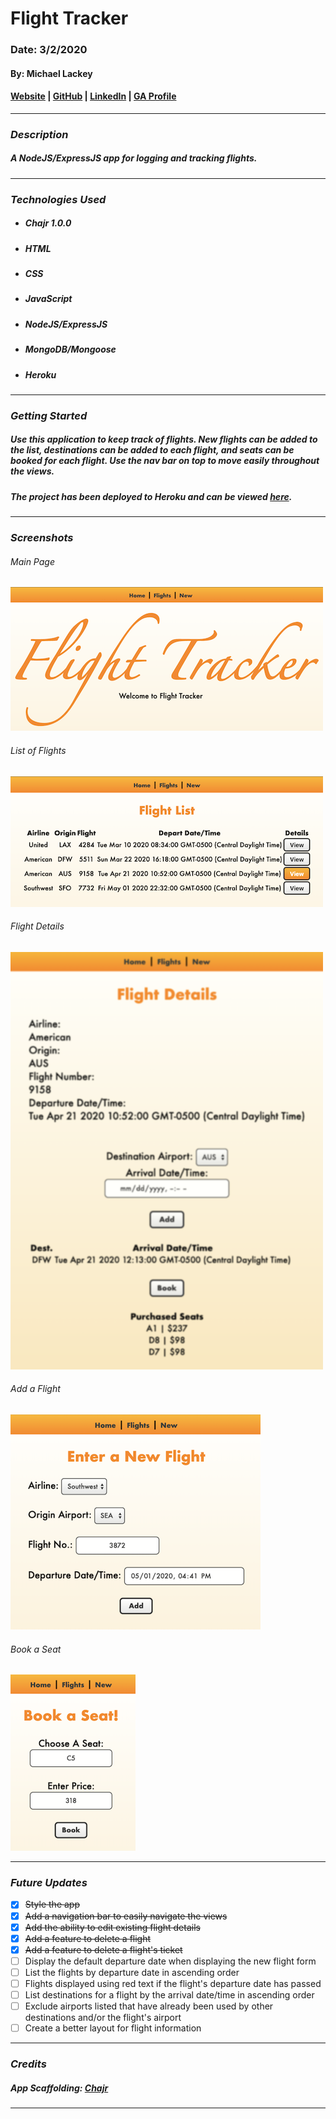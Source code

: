 # **Flight Tracker**

### Date: 3/2/2020

#### By: Michael Lackey
#### [Website](https://michaellackey.com/) | [GitHub](https://github.com/mlackey9601) | [LinkedIn](https://www.linkedin.com/in/michaelglackey/) | [GA Profile](https://profiles.generalassemb.ly/michaellackey)
***

### ***Description***

##### A NodeJS/ExpressJS app for logging and tracking flights.
***

### ***Technologies Used***

* ##### Chajr 1.0.0
* ##### HTML
* ##### CSS
* ##### JavaScript
* ##### NodeJS/ExpressJS
* ##### MongoDB/Mongoose
* ##### Heroku
***

### ***Getting Started***

##### Use this application to keep track of flights. New flights can be added to the list, destinations can be added to each flight, and seats can be booked for each flight. Use the nav bar on top to move easily throughout the views.
##### The project has been deployed to Heroku and can be viewed [here](https://mongoose-flights-lab.herokuapp.com/).
***

### ***Screenshots***

###### Main Page
![Main Page](public/images/screenshots/index.png)

###### List of Flights
![List of Flights](public/images/screenshots/flights.png)

###### Flight Details
![Flight Details](public/images/screenshots/details.png)

###### Add a Flight
![Add a Flight](public/images/screenshots/new.png)

###### Book a Seat
![Book a Seat](public/images/screenshots/book.png)
***

### ***Future Updates***

- [x] ~~Style the app~~
- [x] ~~Add a navigation bar to easily navigate the views~~
- [x] ~~Add the ability to edit existing flight details~~
- [x] ~~Add a feature to delete a flight~~
- [x] ~~Add a feature to delete a flight's ticket~~
- [ ] Display the default departure date when displaying the new flight form
- [ ] List the flights by departure date in ascending order
- [ ] Flights displayed using red text if the flight's departure date has passed
- [ ] List destinations for a flight by the arrival date/time in ascending order
- [ ] Exclude airports listed that have already been used by other destinations and/or the flight's airport
- [ ] Create a better layout for flight information
***

### ***Credits***
  
##### App Scaffolding: [Chajr](https://github.com/davidstinson/chajr)
***
